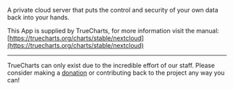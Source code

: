 A private cloud server that puts the control and security of your own data back into your hands.

This App is supplied by TrueCharts, for more information visit the manual: [https://truecharts.org/charts/stable/nextcloud](https://truecharts.org/charts/stable/nextcloud)

---

TrueCharts can only exist due to the incredible effort of our staff.
Please consider making a [donation](https://truecharts.org/about/sponsor) or contributing back to the project any way you can!
